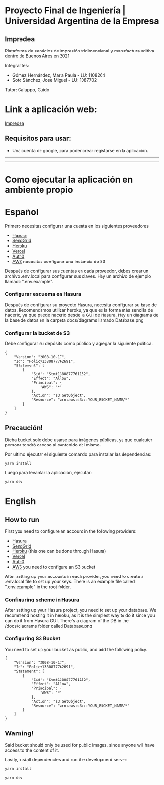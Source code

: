 # Proyecto Final de Ingeniería | Universidad Argentina de la Empresa

## Impredea

Plataforma de servicios de impresión tridimensional y manufactura aditiva dentro de Buenos Aires en 2021

Integrantes:

- Gómez Hernández, Maria Paula - LU: 1108264
- Soto Sánchez, Jose Miguel - LU: 1087702

Tutor: Galuppo, Guido

# Link a aplicación web:

[Impredea](https://impredea.vercel.app/)

## Requisitos para usar:

- Una cuenta de google, para poder crear registarse en la aplicación.

---

---

# Como ejecutar la aplicación en ambiente propio

# Español

Primero necesitas configurar una cuenta en los siguientes proveedores

- [Hasura](https://hasura.io/)
- [SendGrid](https://sendgrid.com/)
- [Heroku](https://heroku.com/)
- [Vercel](https://vercel.com/)
- [Auth0](https://auth0.com/)
- [AWS](https://aws.amazon.com/) necesitas configurar una instancia de S3

Después de configurar sus cuentas en cada proveedor, debes crear un archivo .env.local para configurar sus claves. Hay un archivo de ejemplo llamado ".env.example".

### Configurar esquema en Hasura

Después de configurar su proyecto Hasura, necesita configurar su base de datos. Recomendamos utilizar heroku, ya que es la forma más sencilla de hacerlo, ya que puede hacerlo desde la GUI de Hasura. Hay un diagrama de la base de datos en la carpeta docs/diagrams llamado Database.png

### Configurar la bucket de S3

Debe configurar su depósito como público y agregar la siguiente política.

```
{
    "Version": "2008-10-17",
    "Id": "Policy1380877762691",
    "Statement": [
        {
            "Sid": "Stmt1380877761162",
            "Effect": "Allow",
            "Principal": {
                "AWS": "*"
            },
            "Action": "s3:GetObject",
            "Resource": "arn:aws:s3:::YOUR_BUCKET_NAME/*"
        }
    ]
}
```

## Precaución!

Dicha bucket solo debe usarse para imágenes públicas, ya que cualquier persona tendrá acceso al contenido del mismo.

Por ultimo ejecutar el siguiente comando para instalar las dependencias:

```bash
yarn install
```

Luego para levantar la aplicación, ejecutar:

```bash
yarn dev
```

# English

## How to run

First you need to configure an account in the following providers:

- [Hasura](https://hasura.io/)
- [SendGrid](https://sendgrid.com/)
- [Heroku](https://heroku.com/) (this one can be done through Hasura)
- [Vercel](https://vercel.com/)
- [Auth0](https://auth0.com/)
- [AWS](https://aws.amazon.com/) you need to configure an S3 bucket

After setting up your accounts in each provider, you need to create a .env.local file to set up your keys. There is an example file called ".env.example" in the root folder.

### Configuring scheme in Hasura

After setting up your Hasura project, you need to set up your database. We recommend hosting it in heroku, as it is the simplest way to do it since you can do it from Hasura GUI. There's a diagram of the DB in the /docs/diagrams folder called Database.png

### Configuring S3 Bucket

You need to set up your bucket as public, and add the following policy.

```
{
    "Version": "2008-10-17",
    "Id": "Policy1380877762691",
    "Statement": [
        {
            "Sid": "Stmt1380877761162",
            "Effect": "Allow",
            "Principal": {
                "AWS": "*"
            },
            "Action": "s3:GetObject",
            "Resource": "arn:aws:s3:::YOUR_BUCKET_NAME/*"
        }
    ]
}
```

## Warning!

Said bucket should only be used for public images, since anyone will have access to the content of it.

Lastly, install dependencies and run the development server:

```bash
yarn install
```

```bash
yarn dev
```
